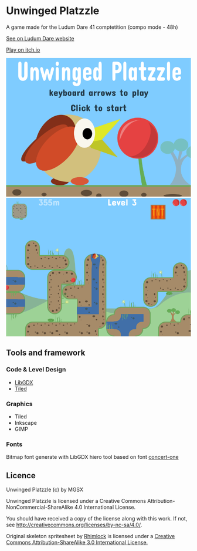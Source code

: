 
# Unwinged Platzzle

A game made for the Ludum Dare 41 comptetition (compo mode - 48h)

[See on Ludum Dare website](https://ldjam.com/events/ludum-dare/41/unwinged-platzzle)

[Play on itch.io](https://mgsx.itch.io/unwinged-platzzle)

![Unwinged Platzzle](artwork/title.png)
![Unwinged Platzzle](artwork/level3.png)

## Tools and framework

### Code & Level Design

* [LibGDX](https://libgdx.badlogicgames.com/)
* [Tiled](http://www.mapeditor.org/)

### Graphics

* Tiled
* Inkscape
* GIMP

### Fonts

Bitmap font generate with LibGDX hiero tool based on font [concert-one](http://www.1001fonts.com/concert-one-font.html)


## Licence

Unwinged Platzzle (c) by MGSX

Unwinged Platzzle is licensed under a
Creative Commons Attribution-NonCommercial-ShareAlike 4.0 International License.

You should have received a copy of the license along with this
work. If not, see <http://creativecommons.org/licenses/by-nc-sa/4.0/>.

Original skeleton spritesheet by [Rhimlock](https://opengameart.org/content/lpc-skeleton) is licensed under a
[Creative Commons Attribution-ShareAlike 3.0 International License.](http://creativecommons.org/licenses/by-sa/3.0/)
